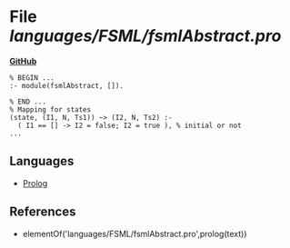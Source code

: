 # File _languages/FSML/fsmlAbstract.pro_
**[GitHub](https://github.com/softlang/yas/blob/master/languages/FSML/fsmlAbstract.pro)**
```
% BEGIN ...
:- module(fsmlAbstract, []).

% END ...
% Mapping for states
(state, (I1, N, Ts1)) ~> (I2, N, Ts2) :-
  ( I1 == [] -> I2 = false; I2 = true ), % initial or not
...
```

## Languages
* [Prolog](../languages/Prolog.md)

## References
* elementOf('languages/FSML/fsmlAbstract.pro',prolog(text))
